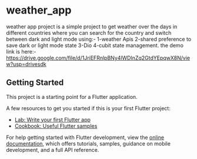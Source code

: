 # weather_app
weather app project is a simple project to get weather over the days in different countries where you can search for the country and switch between dark and light mode using:-
1-weather Apis
2-shared preference to save dark or light mode state
3-Dio
4-cubit state management.
the demo link is here:-
https://drive.google.com/file/d/1JriEFRnlpBNy4lWDInZq2GtdYEpqwX8N/view?usp=drivesdk
## Getting Started

This project is a starting point for a Flutter application.

A few resources to get you started if this is your first Flutter project:

- [Lab: Write your first Flutter app](https://docs.flutter.dev/get-started/codelab)
- [Cookbook: Useful Flutter samples](https://docs.flutter.dev/cookbook)

For help getting started with Flutter development, view the
[online documentation](https://docs.flutter.dev/), which offers tutorials,
samples, guidance on mobile development, and a full API reference.
